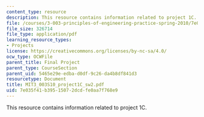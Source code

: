 ```yaml
---
content_type: resource
description: This resource contains information related to project 1C.
file: /courses/3-003-principles-of-engineering-practice-spring-2010/7e035f41b39515072dcdfe0aa7f768e9_MIT3_003S10_project1C_sw2.pdf
file_size: 326714
file_type: application/pdf
learning_resource_types:
- Projects
license: https://creativecommons.org/licenses/by-nc-sa/4.0/
ocw_type: OCWFile
parent_title: Final Project
parent_type: CourseSection
parent_uid: 5465e29e-edba-d0df-9c26-da4b8df841d3
resourcetype: Document
title: MIT3_003S10_project1C_sw2.pdf
uid: 7e035f41-b395-1507-2dcd-fe0aa7f768e9
---
```

This resource contains information related to project 1C.